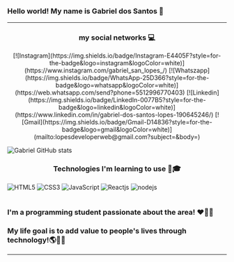 ### Hello world! My name is Gabriel dos Santos 👋

<hr>

<h3 align="center">my social networks 💻</h3>

<div align="center">
    [![Instagram](https://img.shields.io/badge/Instagram-E4405F?style=for-the-badge&logo=instagram&logoColor=white)]    (https://www.instagram.com/gabriel_san_lopes_/)
    [![Whatszapp](https://img.shields.io/badge/WhatsApp-25D366?style=for-the-badge&logo=whatsapp&logoColor=white)](https://web.whatsapp.com/send?phone=5512996770403)
    [![Linkedin](https://img.shields.io/badge/LinkedIn-0077B5?style=for-the-badge&logo=linkedin&logoColor=white)](https://www.linkedin.com/in/gabriel-dos-santos-lopes-190645246/)
    [![Gmail](https://img.shields.io/badge/Gmail-D14836?style=for-the-badge&logo=gmail&logoColor=white)](mailto:lopesdeveloperweb@gmail.com?subject=&body=)   
</div>


![Gabriel GitHub stats](https://github-readme-stats.vercel.app/api?username=gabrielopesdev&show_icons=true&theme=radical)
<h3 align="center">Technologies I'm learning to use 🚀🎓</h3>

<div style="display: inline_block">
    <img align= center alt="HTML5" src="https://img.shields.io/badge/HTML5-E34F26?style=for-the-badge&logo=html5&logoColor=white">
    <img align= center alt="CSS3" src="https://img.shields.io/badge/CSS3-1572B6?style=for-the-badge&logo=css3&logoColor=white">
    <img align= center alt="JavaScript" src="https://img.shields.io/badge/JavaScript-F7DF1E?style=for-the-badge&logo=javascript&logoColor=black">
    <img align= center alt="Reactjs" src="https://img.shields.io/badge/React-20232A?style=for-the-badge&logo=react&logoColor=61DAFB">
    <img align= center alt="nodejs" src="https://img.shields.io/badge/Node.js-43853D?style=for-the-badge&logo=node.js&logoColor=white">
</div><br>

### I'm a programming student passionate about the area! ❤️👨‍🎓

###  My life goal is to add value to people's lives through technology!🌎👨‍💻

<hr>
